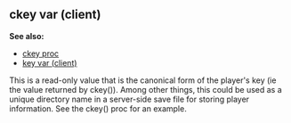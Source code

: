 ## ckey var (client)
**See also:**
+   [ckey proc](/ref/proc/ckey.md) 
+   [key var (client)](/ref/client/var/key.md) 

This is a read-only value that is the canonical form of the
player\'s key (ie the value returned by ckey()). Among other things,
this could be used as a unique directory name in a server-side save file
for storing player information. See the ckey() proc for an example.